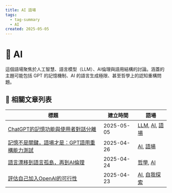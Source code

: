 ```yaml
---
title: AI 語場
tags:
  - tag-summary
  - AI
created: 2025-05-05
---
```


# 🧠 AI

這個語場聚焦於人工智慧、語言模型（LLM）、AI倫理與語用結構的討論。涵蓋的主題可能包括 GPT 的記憶機制、AI 的語言生成極限、甚至哲學上的認知重構問題。

## 📑 相關文章列表

| 標題 | 建立時間 | 語場 |
|------|------------|--------|
| [ChatGPT的記憶功能與使用者對話分離](/conversation/ChatGPT的記憶功能與使用者對話分離.md) | 2025-05-05 | [LLM](/tags/LLM.md), [AI](/tags/AI.md), [語場](/tags/語場.md) |
| [記憶不是關鍵，語場才是：GPT語用重構能力測試](/conversation/記憶不是關鍵，語場才是：GPT語用重構能力測試.md) | 2025-04-26 | [AI](/tags/AI.md), [語場](/tags/語場.md) |
| [語言漂移到語言孤島，再到AI倫理](/conversation/語言漂移到語言孤島，再到AI倫理.md) | 2025-04-24 | [哲學](/tags/哲學.md), [AI](/tags/AI.md) |
| [評估自己加入OpenAI的可行性](/conversation/評估自己加入OpenAI的可行性.md) | 2025-04-23 | [AI](/tags/AI.md), [自我探索](/tags/自我探索.md) |
